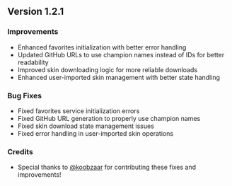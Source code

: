 ## Version 1.2.1

### Improvements

- Enhanced favorites initialization with better error handling
- Updated GitHub URLs to use champion names instead of IDs for better readability
- Improved skin downloading logic for more reliable downloads
- Enhanced user-imported skin management with better state handling

### Bug Fixes

- Fixed favorites service initialization errors
- Fixed GitHub URL generation to properly use champion names
- Fixed skin download state management issues
- Fixed error handling in user-imported skin operations

### Credits

- Special thanks to [@koobzaar](https://github.com/koobzaar) for contributing these fixes and improvements!
